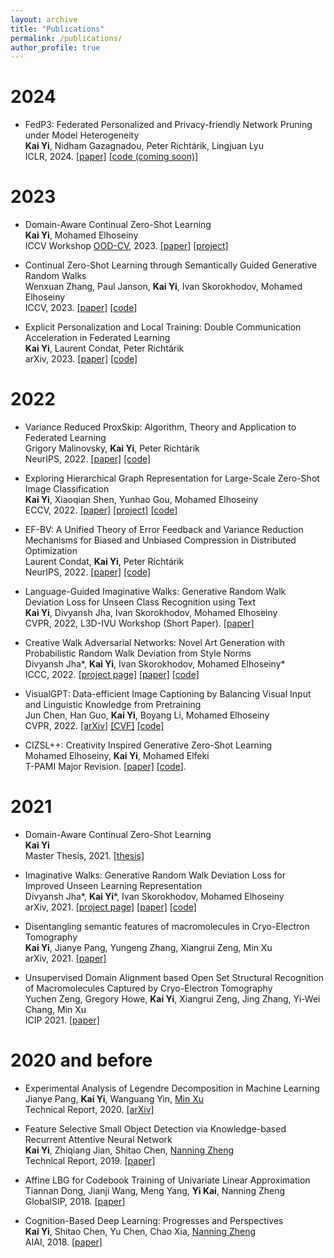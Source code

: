 ```yaml
---
layout: archive
title: "Publications"
permalink: /publications/
author_profile: true
---
```

# 2024
* FedP3: Federated Personalized and Privacy-friendly  Network Pruning under Model Heterogeneity          
  **Kai Yi**, Nidham Gazagnadou, Peter Richtárik, Lingjuan Lyu                    
  ICLR, 2024. [[paper]](https://openreview.net/forum?id=hbHwZYqk9T)  [[code (coming soon)]]()
  

# 2023
* Domain-Aware Continual Zero-Shot Learning          
  **Kai Yi**, Mohamed Elhoseiny           
  ICCV Workshop [OOD-CV](https://www.ood-cv.org/), 2023. [[paper]](https://arxiv.org/abs/2112.12989) [[project]](https://kaiyi.me/p/daczsl)
  
* Continual Zero-Shot Learning through Semantically Guided Generative Random Walks                      
  Wenxuan Zhang, Paul Janson, **Kai Yi**, Ivan Skorokhodov, Mohamed Elhoseiny  
  ICCV, 2023. [[paper]](https://arxiv.org/abs/2308.12366) [[code]](https://github.com/wx-zhang/IGCZSL)

* Explicit Personalization and Local Training: Double Communication Acceleration in Federated Learning       
  **Kai Yi**, Laurent Condat, Peter Richtárik        
  arXiv, 2023. [[paper]](https://arxiv.org/abs/2305.13170) [[code]](https://github.com/WilliamYi96/Scafflix)

# 2022
* Variance Reduced ProxSkip: Algorithm, Theory and Application to Federated Learning                    
  Grigory Malinovsky, **Kai Yi**, Peter Richtárik                
  NeurIPS, 2022. [[paper]](https://arxiv.org/abs/2207.04338) [[code]](https://github.com/WilliamYi96/VR-ProxSkip)
  
* Exploring Hierarchical Graph Representation for Large-Scale Zero-Shot Image Classification            
  **Kai Yi**, Xiaoqian Shen, Yunhao Gou, Mohamed Elhoseiny               
  ECCV, 2022. [[paper]](https://arxiv.org/abs/2203.01386) [[project]](https://kaiyi.me/p/hgrnet) [[code]](https://github.com/WilliamYi96/HGR-Net)
  
* EF-BV: A Unified Theory of Error Feedback and Variance Reduction Mechanisms for Biased and Unbiased Compression in Distributed Optimization             
  Laurent Condat, **Kai Yi**, Peter Richtárik                          
  NeurIPS, 2022. [[paper]](https://arxiv.org/abs/2205.04180) [[code]](https://github.com/WilliamYi96/EF-BV)

* Language-Guided Imaginative Walks: Generative Random Walk Deviation Loss for Unseen Class Recognition using Text         
  **Kai Yi**, Divyansh Jha, Ivan Skorokhodov, Mohamed Elhoseiny              
  CVPR, 2022, L3D-IVU Workshop (Short Paper). [[paper]](https://arxiv.org/abs/2104.09757)      
  
* Creative Walk Adversarial Networks: Novel Art Generation with Probabilistic Random Walk Deviation from Style Norms         
  Divyansh Jha\*, **Kai Yi**, Ivan Skorokhodov, Mohamed Elhoseiny\*            
  ICCC, 2022. [[project page]](https://kaiyi.me/p/grawd) [[paper]](https://computationalcreativity.net/iccc22/wp-content/uploads/2022/06/ICCC-2022_11L_Jha-et-al..pdf) [[code]](https://github.com/Vision-CAIR/GRaWD)
  
* VisualGPT: Data-efficient Image Captioning by Balancing Visual Input and Linguistic Knowledge from Pretraining             
  Jun Chen, Han Guo, **Kai Yi**, Boyang Li, Mohamed Elhoseiny              
  CVPR, 2022. [[arXiv]](https://arxiv.org/abs/2102.10407) [[CVF]](https://openaccess.thecvf.com/content/CVPR2022/papers/Chen_VisualGPT_Data-Efficient_Adaptation_of_Pretrained_Language_Models_for_Image_Captioning_CVPR_2022_paper.pdf) [[code]](https://github.com/Vision-CAIR/VisualGPT)
  
* CIZSL++: Creativity Inspired Generative Zero-Shot Learning            
  Mohamed Elhoseiny, **Kai Yi**,  Mohamed Elfeki               
  T-PAMI Major Revision. [[paper]](https://arxiv.org/abs/2101.00173) [[code]](https://github.com/Elhoseiny-VisionCAIR-Lab/CIZSL.v2).
  
# 2021
* Domain-Aware Continual Zero-Shot Learning       
  **Kai Yi**                       
  Master Thesis, 2021. [[thesis]](https://repository.kaust.edu.sa/handle/10754/673833) 
  
* Imaginative Walks: Generative Random Walk Deviation Loss for Improved Unseen Learning Representation                
  Divyansh Jha\*, **Kai Yi**\*, Ivan Skorokhodov, Mohamed Elhoseiny           
  arXiv, 2021. [[project page]](https://kaiyi.me/p/grawd) [[paper]](https://arxiv.org/abs/2104.09757) [[code]](https://github.com/Vision-CAIR/GRaWD)   
 
* Disentangling semantic features of macromolecules in Cryo-Electron Tomography                                                         
  **Kai Yi**, Jianye Pang, Yungeng Zhang, Xiangrui Zeng, Min Xu                                                             
  arXiv, 2021. [[paper]](https://arxiv.org/abs/2106.14192)

* Unsupervised Domain Alignment based Open Set Structural Recognition of Macromolecules Captured by Cryo-Electron Tomography      
  Yuchen Zeng, Gregory Howe, **Kai Yi**, Xiangrui Zeng, Jing Zhang, Yi-Wei Chang, Min Xu        
  ICIP 2021. [[paper]](https://ieeexplore.ieee.org/document/9506205)

# 2020 and before 
* Experimental Analysis of Legendre Decomposition in Machine Learning                 
  Jianye Pang, **Kai Yi**, Wanguang Yin, [Min Xu](https://xulabs.github.io/#aboutxu)               
  Technical Report, 2020. [[arXiv]](https://arxiv.org/abs/2008.05095)
  
* Feature Selective Small Object Detection via Knowledge-based Recurrent Attentive Neural Network                     
  **Kai Yi**, Zhiqiang Jian, Shitao Chen, [Nanning Zheng](http://www.aiar.xjtu.edu.cn/info/1015/1071.htm)                    
  Technical Report, 2019. [[paper]](https://arxiv.org/abs/1803.05263v4)
  
* Affine LBG for Codebook Training of Univariate Linear Approximation          
  Tiannan Dong, Jianji Wang, Meng Yang, **Yi Kai**, Nanning Zheng          
  GlobalSIP, 2018. [[paper]](https://ieeexplore.ieee.org/abstract/document/8646389/)

* Cognition-Based Deep Learning: Progresses and Perspectives           
  **Kai Yi**, Shitao Chen, Yu Chen, Chao Xia, [Nanning Zheng](http://www.aiar.xjtu.edu.cn/info/1015/1071.htm)          
  AIAI, 2018. [[paper]](https://link.springer.com/chapter/10.1007/978-3-319-92007-8_11)


